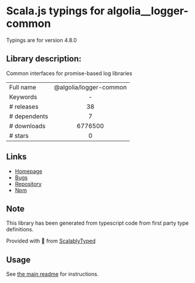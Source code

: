 
# Scala.js typings for algolia__logger-common

Typings are for version 4.8.0

## Library description:
Common interfaces for promise-based log libraries

|                    |                 |
| ------------------ | :-------------: |
| Full name          | @algolia/logger-common |
| Keywords           | - |
| # releases         | 38 |
| # dependents       | 7 |
| # downloads        | 6776500 |
| # stars            | 0 |

## Links
- [Homepage](https://github.com/algolia/algoliasearch-client-js#readme)
- [Bugs](https://github.com/algolia/algoliasearch-client-js/issues)
- [Repository](https://github.com/algolia/algoliasearch-client-js)
- [Npm](https://www.npmjs.com/package/%40algolia%2Flogger-common)
    


## Note
This library has been generated from typescript code from first party type definitions.

Provided with :purple_heart: from [ScalablyTyped](https://github.com/oyvindberg/ScalablyTyped)

## Usage
See [the main readme](../../readme.md) for instructions.


